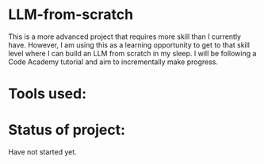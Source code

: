 # LLM-from-scratch
This is a more advanced project that requires more skill than I currently have. However, I am using this as a learning opportunity to get to that skill level where I can build an LLM from scratch in my sleep. I will be following a Code Academy tutorial and aim to incrementally make progress.

# Tools used:

# Status of project:
Have not started yet.
